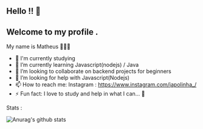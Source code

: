 ## Hello !! 👋 
## Welcome to my profile .
My name is Matheus 👨🏻‍💻

- 🔭 I'm currently studying 
- 🌱 I’m currently learning Javascript(nodejs) / Java 
- 👯 I’m looking to collaborate on backend projects for beginners
- 🤔 I’m looking for help with Javascript(Nodejs)
- 📫 How to reach me: Instagram : https://www.instagram.com/japolinha_/
- ⚡ Fun fact: I love to study and help in what I can... 🙂

Stats : 

![Anurag's github stats](https://github-readme-stats.vercel.app/api?username=Japu431&show_icons=true&theme=radical)
